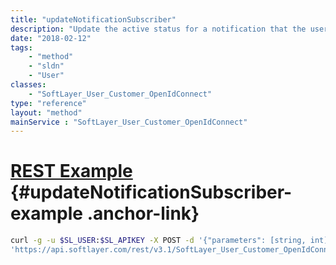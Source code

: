 ```yaml
---
title: "updateNotificationSubscriber"
description: "Update the active status for a notification that the user is subscribed to. A notification along with an active flag can be supplied to update the active status for a particular notification subscription. "
date: "2018-02-12"
tags:
    - "method"
    - "sldn"
    - "User"
classes:
    - "SoftLayer_User_Customer_OpenIdConnect"
type: "reference"
layout: "method"
mainService : "SoftLayer_User_Customer_OpenIdConnect"
---
```


# [REST Example](#updateNotificationSubscriber-example) <a href="/article/rest/"><i class="fas fa-question"></i></a> {#updateNotificationSubscriber-example .anchor-link} 
```bash
curl -g -u $SL_USER:$SL_APIKEY -X POST -d '{"parameters": [string, int]}' \
'https://api.softlayer.com/rest/v3.1/SoftLayer_User_Customer_OpenIdConnect/{SoftLayer_User_Customer_OpenIdConnectID}/updateNotificationSubscriber'
```
